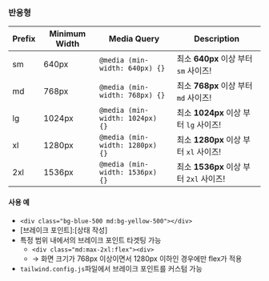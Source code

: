### 반응형

| **Prefix** | **Minimum Width** | **Media Query** | **Description** |
| --- | --- | --- | --- |
| sm | 640px | `@media (min-width: 640px) {}`  | 최소 **640px** 이상 부터 `sm` 사이즈! |
| md | 768px | `@media (min-width: 768px) {}`  | 최소 **768px** 이상 부터 `md` 사이즈! |
| lg | 1024px | `@media (min-width: 1024px) {}`  | 최소 **1024px** 이상 부터 `lg` 사이즈! |
| xl | 1280px | `@media (min-width: 1280px) {}` | 최소 **1280px** 이상 부터 `xl` 사이즈! |
| 2xl | 1536px | `@media (min-width: 1536px) {}` | 최소 **1536px** 이상 부터 `2xl` 사이즈! |

#### 사용 예
  - ```<div class="bg-blue-500 md:bg-yellow-500"></div>```
  - [브레이크 포인트]:[상태 작성]
  - 특정 범위 내에서의 브레이크 포인트 타겟팅 가능
    - ```<div class="md:max-2xl:flex"><div>```
    - &rarr; 화면 크기가 768px 이상이면서 1280px 이하인 경우에만 flex가 적용
  - `tailwind.config.js`파일에서 브레이크 포인트를 커스텀 가능

